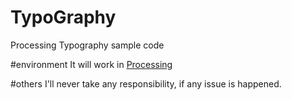 # TypoGraphy
Processing Typography sample code

#environment
It will work in [Processing](http://processing.org/)

#others
I'll never take any responsibility, if any issue is happened.
